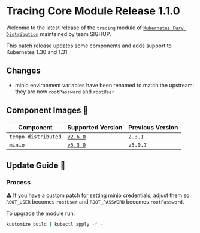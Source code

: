 # Tracing Core Module Release 1.1.0

Welcome to the latest release of the `tracing` module of [`Kubernetes Fury Distribution`](https://github.com/sighupio/fury-distribution)
maintained by team SIGHUP.

This patch release updates some components and adds support to Kubernetes 1.30 and 1.31

## Changes

- minio environment variables have been renamed to match the upstream: they are now `rootPassword` and `rootUser`

## Component Images 🚢

| Component           | Supported Version                                                                    | Previous Version |
| ------------------- | ------------------------------------------------------------------------------------ | ---------------- |
| `tempo-distributed` | [`v2.6.0`](https://github.com/grafana/tempo/releases/tag/v2.6.0)                     | `2.3.1`          |
| `minio`             | [`v5.3.0`](https://github.com/minio/minio/releases/tag/RELEASE.2024-10-13T13-34-11Z) | `v5.0.7`         |

## Update Guide 🦮

### Process

⚠️ If you have a custom patch for setting minio credentials, adjust them so `ROOT_USER` becomes `rootUser` and `ROOT_PASSWORD` becomes `rootPassword`.

To upgrade the module run:

```bash
kustomize build | kubectl apply -f -
```
